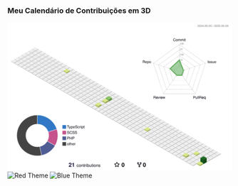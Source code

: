 ### Meu Calendário de Contribuições em 3D

![Green Theme](./profile-3d-contrib/profile-green-animate.svg)
![Red Theme](./profile-3d-contrib/profile-red-animate.svg)
![Blue Theme](./profile-3d-contrib/profile-blue-animate.svg)
